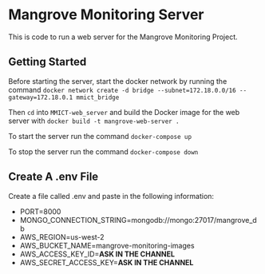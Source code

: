 # Mangrove Monitoring Server

This is code to run a web server for the Mangrove Monitoring Project.

## Getting Started

Before starting the server, start the docker network by running the command `docker network create -d bridge --subnet=172.18.0.0/16 --gateway=172.18.0.1 mmict_bridge`

Then `cd` into `MMICT-web_server` and build the Docker image for the web server with `docker build -t mangrove-web-server .`

To start the server run the command `docker-compose up`

To stop the server run the command `docker-compose down`

## Create A .env File
Create a file called .env and paste in the following information:
- PORT=8000
- MONGO_CONNECTION_STRING=mongodb://mongo:27017/mangrove_db
- AWS_REGION=us-west-2
- AWS_BUCKET_NAME=mangrove-monitoring-images
- AWS_ACCESS_KEY_ID=**ASK IN THE CHANNEL**
- AWS_SECRET_ACCESS_KEY=**ASK IN THE CHANNEL**
